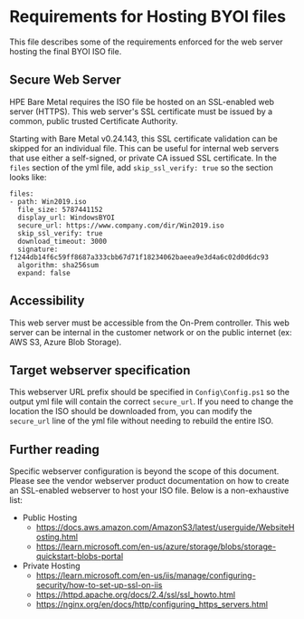 <!-- (C) Copyright 2024-2025 Hewlett Packard Enterprise Development LP -->

# Requirements for Hosting BYOI files

This file describes some of the requirements enforced for the web server hosting the final BYOI ISO file.

## Secure Web Server

HPE Bare Metal requires the ISO file be hosted on an SSL-enabled web server (HTTPS). This web server's SSL
certificate must be issued by a common, public trusted Certificate Authority.

Starting with Bare Metal v0.24.143, this SSL certificate validation can be skipped for an individual file. This
can be useful for internal web servers that use either a self-signed, or private CA issued SSL certificate.
In the `files` section of the yml file, add `skip_ssl_verify: true` so the section looks like:
```
files:
- path: Win2019.iso
  file_size: 5787441152
  display_url: WindowsBYOI
  secure_url: https://www.company.com/dir/Win2019.iso
  skip_ssl_verify: true
  download_timeout: 3000
  signature: f1244db14f6c59ff8687a333cbb67d71f18234062baeea9e3d4a6c02d0d6dc93
  algorithm: sha256sum
  expand: false
```

## Accessibility

This web server must be accessible from the On-Prem controller. This web server can be internal in the
customer network or on the public internet (ex: AWS S3, Azure Blob Storage).

## Target webserver specification

This webserver URL prefix should be specified in `Config\Config.ps1` so the output yml file will contain the
correct `secure_url`. If you need to change the location the ISO should be downloaded from, you can modify the
`secure_url` line of the yml file without needing to rebuild the entire ISO.

## Further reading

Specific webserver configuration is beyond the scope of this document. Please see the vendor webserver
product documentation on how to create an SSL-enabled webserver to host your ISO file. Below is a
non-exhaustive list:
* Public Hosting
  * https://docs.aws.amazon.com/AmazonS3/latest/userguide/WebsiteHosting.html
  * https://learn.microsoft.com/en-us/azure/storage/blobs/storage-quickstart-blobs-portal
* Private Hosting
  * https://learn.microsoft.com/en-us/iis/manage/configuring-security/how-to-set-up-ssl-on-iis
  * https://httpd.apache.org/docs/2.4/ssl/ssl_howto.html
  * https://nginx.org/en/docs/http/configuring_https_servers.html
